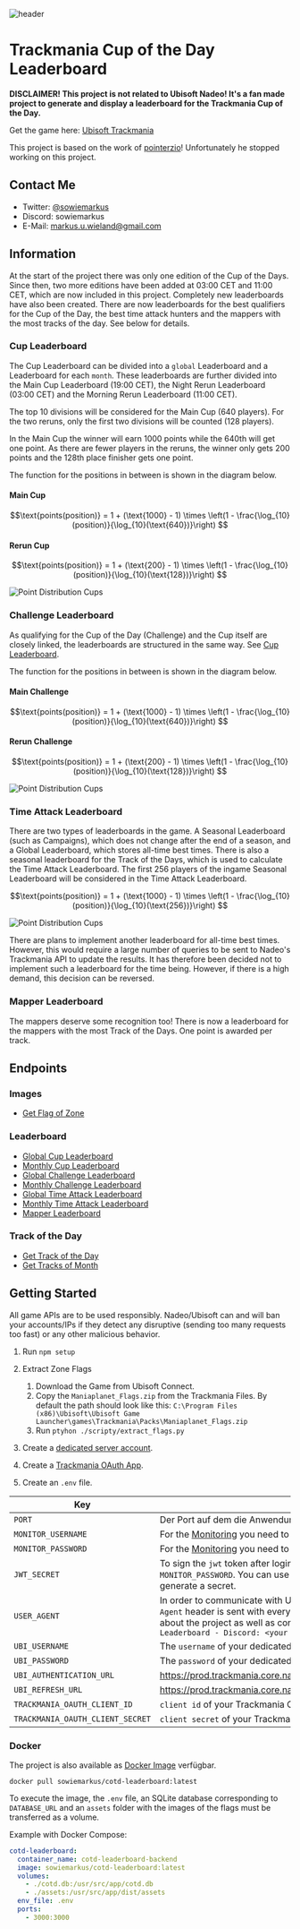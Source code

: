 ![header](images/header.png)

# Trackmania Cup of the Day Leaderboard

**DISCLAIMER! This project is not related to Ubisoft Nadeo! It's a fan made project to generate and display a leaderboard for the Trackmania Cup of the Day.**

Get the game here: [Ubisoft Trackmania](https://www.ubisoft.com/de-de/game/trackmania/trackmania)

This project is based on the work of [pointerzio](https://docs.google.com/spreadsheets/d/e/2PACX-1vSVwwjM2OoIEWwoiKy1CqMY9oKJ2EXqWvch_gPIrOzL8WtsSoYZ-KjsiZpR3Ygt3U08VW9fxFpRyv6R/pubhtml#)! Unfortunately he stopped working on this project.

## Contact Me

- Twitter: [@sowiemarkus](https://x.com/sowiemarkus)
- Discord: sowiemarkus
- E-Mail: [markus.u.wieland@gmail.com](mailto:markus.u.wieland@gmail.com)

## Information

At the start of the project there was only one edition of the Cup of the Days. Since then, two more editions have been added at 03:00 CET and 11:00 CET, which are now included in this project. Completely new leaderboards have also been created. There are now leaderboards for the best qualifiers for the Cup of the Day, the best time attack hunters and the mappers with the most tracks of the day. See below for details.

### Cup Leaderboard

The Cup Leaderboard can be divided into a `global` Leaderboard and a Leaderboard for each `month`. These leaderboards are further divided into the Main Cup Leaderboard (19:00 CET), the Night Rerun Leaderboard (03:00 CET) and the Morning Rerun Leaderboard (11:00 CET).

The top 10 divisions will be considered for the Main Cup (640 players).
For the two reruns, only the first two divisions will be counted (128 players).

In the Main Cup the winner will earn 1000 points while the 640th will get one point.
As there are fewer players in the reruns, the winner only gets 200 points and the 128th place finisher gets one point.

The function for the positions in between is shown in the diagram below.

#### Main Cup

$$\text{points(position)} = 1 + (\text{1000} - 1) \times \left(1 - \frac{\log_{10}(position)}{\log_{10}(\text{640})}\right) $$

#### Rerun Cup

$$\text{points(position)} = 1 + (\text{200} - 1) \times \left(1 - \frac{\log_{10}(position)}{\log_{10}(\text{128})}\right) $$

![Point Distribution Cups](images/points_distribution_comparison_Main%20Cup-Rerun%20Cup.jpg)

### Challenge Leaderboard

As qualifying for the Cup of the Day (Challenge) and the Cup itself are closely linked, the leaderboards are structured in the same way. See [Cup Leaderboard](#cup-leaderboard).

The function for the positions in between is shown in the diagram below.

#### Main Challenge

$$\text{points(position)} = 1 + (\text{1000} - 1) \times \left(1 - \frac{\log_{10}(position)}{\log_{10}(\text{640})}\right) $$

#### Rerun Challenge

$$\text{points(position)} = 1 + (\text{200} - 1) \times \left(1 - \frac{\log_{10}(position)}{\log_{10}(\text{128})}\right) $$

![Point Distribution Cups](images/points_distribution_comparison_Main%20Challenge-Rerun%20Challenge.jpg)

### Time Attack Leaderboard

There are two types of leaderboards in the game. A Seasonal Leaderboard (such as Campaigns), which does not change after the end of a season, and a Global Leaderboard, which stores all-time best times. There is also a seasonal leaderboard for the Track of the Days, which is used to calculate the Time Attack Leaderboard. The first 256 players of the ingame Seasonal Leaderboard will be considered in the Time Attack Leaderboard.

$$\text{points(position)} = 1 + (\text{1000} - 1) \times \left(1 - \frac{\log_{10}(position)}{\log_{10}(\text{256})}\right) $$

![Point Distribution Cups](images/points_distribution_comparison_Time%20Attack.jpg)

There are plans to implement another leaderboard for all-time best times. However, this would require a large number of queries to be sent to Nadeo's Trackmania API to update the results. It has therefore been decided not to implement such a leaderboard for the time being. However, if there is a high demand, this decision can be reversed.

### Mapper Leaderboard

The mappers deserve some recognition too! There is now a leaderboard for the mappers with the most Track of the Days. One point is awarded per track.

## Endpoints

### Images

- [Get Flag of Zone](docs/images/flag.md)

### Leaderboard

- [Global Cup Leaderboard](docs/leaderboard/global-cup-leaderboard.md)
- [Monthly Cup Leaderboard](docs/leaderboard/monthly-cup-leaderboard.md)
- [Global Challenge Leaderboard](docs/leaderboard/global-challenge-leaderboard.md)
- [Monthly Challenge Leaderboard](docs/leaderboard/monthly-challenge-leaderboard.md)
- [Global Time Attack Leaderboard](docs/leaderboard/global-time-attack-leaderboard.md)
- [Monthly Time Attack Leaderboard](docs/leaderboard/monthly-time-attack-leaderboard.md)
- [Mapper Leaderboard](docs/leaderboard/mapper-leaderboard.md)

### Track of the Day

- [Get Track of the Day](docs/images/totd.md)
- [Get Tracks of Month](docs/images/totds-month.md)

## Getting Started

All game APIs are to be used responsibly. Nadeo/Ubisoft can and will ban your accounts/IPs if they detect any disruptive (sending too many requests too fast) or any other malicious behavior.

1. Run `npm setup`
2. Extract Zone Flags

   1. Download the Game from Ubisoft Connect.
   2. Copy the `Maniaplanet_Flags.zip` from the Trackmania Files. By default the path should look like this: `C:\Program Files (x86)\Ubisoft\Ubisoft Game Launcher\games\Trackmania\Packs\Maniaplanet_Flags.zip`
   3. Run `ptyhon ./scripty/extract_flags.py`

3. Create a [dedicated server account](https://www.trackmania.com/?redirect=https://www.trackmania.com/player/dedicated-servers).
4. Create a [Trackmania OAuth App](https://webservices.openplanet.dev/oauth/auth).
5. Create an `.env` file.

| Key                              | Information                                                                                                                                                                                                                                                                                 |
| -------------------------------- | ------------------------------------------------------------------------------------------------------------------------------------------------------------------------------------------------------------------------------------------------------------------------------------------- |
| `PORT`                           | Der Port auf dem die Anwendung laufen wird. Beispiel: `3000`.                                                                                                                                                                                                                               |
| `MONITOR_USERNAME`               | For the [Monitoring](https://github.com/TrackmaniaCOTDLeaderboard/cotd-leaderboard-monitoring) you need to provide an admin `username`.                                                                                                                                                     |
| `MONITOR_PASSWORD`               | For the [Monitoring](https://github.com/TrackmaniaCOTDLeaderboard/cotd-leaderboard-monitoring) you need to provide an admin `password`.                                                                                                                                                     |
| `JWT_SECRET`                     | To sign the `jwt` token after login with `MONITOR_USERNAME` and `MONITOR_PASSWORD`. You can use `node ./scripts/generate-jwt-secret.js` to generate a secret.                                                                                                                               |
| `USER_AGENT`                     | In order to communicate with Ubisoft who is requesting the data, the `User-Agent` header is sent with every request. This should contain information about the project as well as contact options. Example: `Trackmania COTD Leaderboard - Discord: <your discord name> - <your@email.com>` |
| `UBI_USERNAME`                   | The `username` of your dedicated server account.                                                                                                                                                                                                                                            |
| `UBI_PASSWORD`                   | The `password` of your dedicated server account.                                                                                                                                                                                                                                            |
| `UBI_AUTHENTICATION_URL`         | https://prod.trackmania.core.nadeo.online/v2/authentication/token/basic                                                                                                                                                                                                                     |
| `UBI_REFRESH_URL`                | https://prod.trackmania.core.nadeo.online/v2/authentication/token/refresh                                                                                                                                                                                                                   |
| `TRACKMANIA_OAUTH_CLIENT_ID`     | `client id` of your Trackmania OAuth App                                                                                                                                                                                                                                                    |
| `TRACKMANIA_OAUTH_CLIENT_SECRET` | `client secret` of your Trackmania OAuth App                                                                                                                                                                                                                                                |

### Docker

The project is also available as [Docker Image](https://hub.docker.com/r/sowiemarkus/cotd-leaderboard) verfügbar.

`docker pull sowiemarkus/cotd-leaderboard:latest`

To execute the image, the `.env` file, an SQLite database corresponding to `DATABASE_URL` and an `assets` folder with the images of the flags must be transferred as a volume.

Example with Docker Compose:

```yml
cotd-leaderboard:
  container_name: cotd-leaderboard-backend
  image: sowiemarkus/cotd-leaderboard:latest
  volumes:
    - ./cotd.db:/usr/src/app/cotd.db
    - ./assets:/usr/src/app/dist/assets
  env_file: .env
  ports:
    - 3000:3000
```
